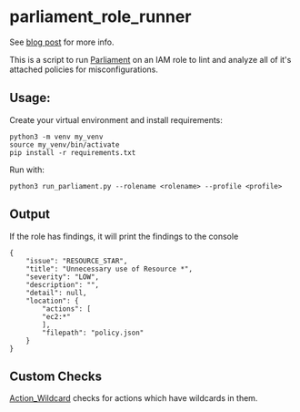 # parliament_role_runner

See [blog post](https://scalesec.com/blog) for more info.

This is a script to run [Parliament](https://github.com/duo-labs/parliament/) on an IAM role to lint and analyze all of it's attached policies for misconfigurations. 


## Usage:
Create your virtual environment and install requirements:
```
python3 -m venv my_venv
source my_venv/bin/activate
pip install -r requirements.txt
```

Run with:
```
python3 run_parliament.py --rolename <rolename> --profile <profile>
```


## Output

If the role has findings, it will print the findings to the console

```
{
    "issue": "RESOURCE_STAR",
    "title": "Unnecessary use of Resource *",
    "severity": "LOW",
    "description": "",
    "detail": null,
    "location": {
        "actions": [
        "ec2:*"
        ],
        "filepath": "policy.json"
    }
}
```

## Custom Checks
[Action_Wildcard](action_wildcard.py) checks for actions which have wildcards in them.
